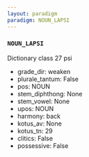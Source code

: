 ```yaml
---
layout: paradigm
paradigm: NOUN_LAPSI
---
```

### ` NOUN_LAPSI `

Dictionary class 27 psi
* grade_dir: weaken
* plurale_tantum: False
* pos: NOUN
* stem_diphthong: None
* stem_vowel: None
* upos: NOUN
* harmony: back
* kotus_av: None
* kotus_tn: 29
* clitics: False
* possessive: False
